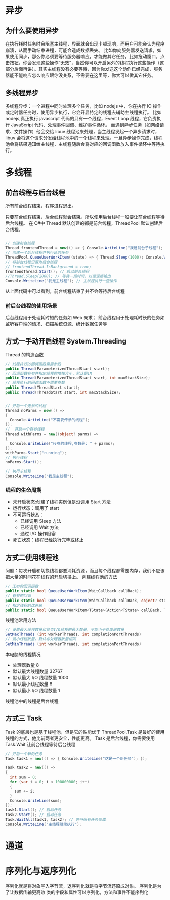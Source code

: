 # 异步

## 为什么要使用异步

在执行耗时任务时会阻塞主线程，界面就会出现卡顿现响，而用户可能会认为程序崩溃，从而手动结束进程，可能会造成数据丢失。
比如你向服务器发送请求，如果使用同步，那么你必须要等待服务器响应，才能做其它任务，比如拖动窗口，点击按钮，你会发现这些操作“无效”，当然你可以开启另外的线程执行这些操作（这部分后面再讲）。其实主线程没有必要等待，因为你发送这个动作已经完成，服务器能不能响应怎么响应跟你没关系，不需要在这里等，你大可以做其它任务。

## 多线程异步

多线程异步：一个进程中同时处理多个任务，比如 nodejs 中，你在执行 IO 操作或定时器任务时，使用异步执行，它会开启特定的线程去辅助主线程执行。
比如 nodejs,真正执行 javascript 代码的只有一个线程，Event Loop 线程，它负责执行 JavaScript 代码、处理事件回调、维护事件循环。
而遇到异步任务（如网络请求、文件操作）他会交给 libuv 线程池来处理，当主线程发起一个异步请求时，libuv 会将这个请求分发给线程池中的一个线程来处理。一旦异步操作完成，线程池会将结果通知给主线程，主线程随后会将对应的回调函数放入事件循环中等待执行。

# 多线程

## 前台线程与后台线程

所有前台线程结束，程序进程退出。

只要前台线程结束，后台线程就会结束。所以使用后台线程一般要让前台线程等待后台线程。
在 C#中 Thread 默认创建的都是前台线程，ThreadPool 默认创建后台线程。

```cs

// 创建前台线程
Thread frontendThread = new(() => { Console.WriteLine("我是前台子线程"); });
// 创建一个后台线程并执行延时任务
ThreadPool.QueueUserWorkItem((state) => { Thread.Sleep(1000); Console.WriteLine("我是后台线程"); });
// 将前台线程设置为后台线程
// frontendThread.IsBackground = true;
frontendThread.Start(); // 启动前台线程
//Thread.Sleep(2000); // 等待一段时间，以便观察输出
Console.WriteLine("我是主线程"); // 主线程执行一些操作
```

从上面代码中可以看到，前台线程结束了并不会等待后台线程

### 前后台线程的使用场景

后台线程用于处理耗时短的任务如 Web 亲求；
前台线程用于处理耗时长的任务如监听客户端的请求、扫描系统资源、统计数据任务等

## 方式一手动开启线程 System.Threading

Thread 的构造函数

```cs
// 线程执行的回调函数需要参数
public Thread(ParameterizedThreadStart start);
// 回调函数有参并指定线程的堆栈大小，默认是1M
public Thread(ParameterizedThreadStart start, int maxStackSize);
// 线程执行的回调函数不需要参数
public Thread(ThreadStart start);
public Thread(ThreadStart start, int maxStackSize);
```

```cs

// 开启一个无参的线程
Thread noParms = new(() =>
{
  Console.WriteLine("不需要传参的线程");
});
//  开启一个有参线程
Thread withParms = new((object? parms) =>
{
  Console.WriteLine("传参的线程,参数是: " + parms);
});
withParms.Start("running");
// 执行线程
noParms.Start();

// 执行主线程
Console.WriteLine("我是主线程");
```

### 线程的生命周期

- 未开启状态:创建了线程实例但是没调用 Start 方法
- 运行状态：调用了 start
- 不可运行状态：
  - 已经调用 Sleep 方法
  - 已经调用 Wait 方法
  - 通过 I/O 操作阻塞
- 死亡状态：线程已经执行完毕或终止

## 方式二使用线程池

问题：每次开启和切换线程都要消耗资源，而且每个线程都需要内存，我们不应该把大量的时间花在线程的开启切换上。
创建线程池的方法

```cs
// 无参的回调函数
public static bool QueueUserWorkItem(WaitCallback callBack);
// 有参的回调
public static bool QueueUserWorkItem(WaitCallback callBack, object? state);
// 指定线程的优先级
public static bool QueueUserWorkItem<TState>(Action<TState> callBack, TState state, bool preferLocal);
```

线程池常用方法

```cs
// 设置最大线程数量和异步I/O线程的最大数量，不能小于处理器数量
SetMaxThreads (int workerThreads, int completionPortThreads)
// 最小线程数量，默认与处理器数量相同
SetMinThreads (int workerThreads, int completionPortThreads)
```

本电脑的线程情况

- 处理器数量 8
- 默认最大线程数量 32767
- 默认最大 I/O 线程数量 1000
- 默认最小线程数量 8
- 默认最小 I/O 线程数量 1

线程池中的线程是后台线程

## 方式三 Task

Task 的底层也是基于线程池，但是它的性能优于 ThreadPool,Task 是最好的使用线程的方式，他比前两者更安全，性能更高。
Task 是后台线程，你需要使用 Task.Wait 让前台线程等待后台线程

```cs
// 开启一个新的任务
Task task1 = new(() => { Console.WriteLine("这是一个新任务"); });

Task task2 = new(() =>
{
  int sum = 0;
  for (var i = 0; i < 100000000; i++)
  {
    sum += i;
  }
  Console.WriteLine(sum);
});
task1.Start(); // 启动任务
task2.Start(); // 启动任务
Task.WaitAll(task1, task2); // 等待所有任务完成
Console.WriteLine("主线程继续执行");
```

# 通道

# 序列化与返序列化

序列化就是将对象写入字节流，返序列化就是将字节流还原成对象。
序列化是为了让数据传输更高效
类的字段和属性可以序列化，方法和事件不能序列化
